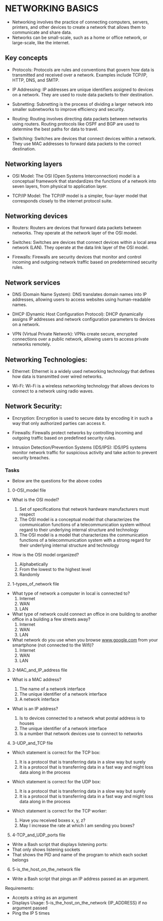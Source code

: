 # NETWORKING BASICS
* Networking involves the practice of connecting computers, servers, printers, and other devices to create a network that allows them to communicate and share data.
* Networks can be small-scale, such as a home or office network, or large-scale, like the internet.

## Key concepts
* Protocols: Protocols are rules and conventions that govern how data is transmitted and received over a network. Examples include TCP/IP, HTTP, DNS, and SMTP.

* IP Addressing: IP addresses are unique identifiers assigned to devices on a network. They are used to route data packets to their destination.

* Subnetting: Subnetting is the process of dividing a larger network into smaller subnetworks to improve efficiency and security.

* Routing: Routing involves directing data packets between networks using routers. Routing protocols like OSPF and BGP are used to determine the best paths for data to travel.

* Switching: Switches are devices that connect devices within a network. They use MAC addresses to forward data packets to the correct destination.

## Networking layers
* OSI Model: The OSI (Open Systems Interconnection) model is a conceptual framework that standardizes the functions of a network into seven layers, from physical to application layer.

* TCP/IP Model: The TCP/IP model is a simpler, four-layer model that corresponds closely to the internet protocol suite.

## Networking devices
* Routers: Routers are devices that forward data packets between networks. They operate at the network layer of the OSI model.

* Switches: Switches are devices that connect devices within a local area network (LAN). They operate at the data link layer of the OSI model.

* Firewalls: Firewalls are security devices that monitor and control incoming and outgoing network traffic based on predetermined security rules.

## Network services
* DNS (Domain Name System): DNS translates domain names into IP addresses, allowing users to access websites using human-readable names.

* DHCP (Dynamic Host Configuration Protocol): DHCP dynamically assigns IP addresses and network configuration parameters to devices on a network.

* VPN (Virtual Private Network): VPNs create secure, encrypted connections over a public network, allowing users to access private networks remotely.

## Networking Technologies:
* Ethernet: Ethernet is a widely used networking technology that defines how data is transmitted over wired networks.

* Wi-Fi: Wi-Fi is a wireless networking technology that allows devices to connect to a network using radio waves.

## Network Security:
* Encryption: Encryption is used to secure data by encoding it in such a way that only authorized parties can access it.

* Firewalls: Firewalls protect networks by controlling incoming and outgoing traffic based on predefined security rules.

* Intrusion Detection/Prevention Systems (IDS/IPS): IDS/IPS systems monitor network traffic for suspicious activity and take action to prevent security breaches.

### Tasks
* Below are the questions for the above codes
1. 0-OSI_model file
* What is the OSI model?

   1. Set of specifications that network hardware manufacturers must respect
   2. The OSI model is a conceptual model that characterizes the communication functions of a telecommunication system without regard to their underlying internal structure and technology
   3. The OSI model is a model that characterizes the communication functions of a telecommunication system with a strong regard for their underlying internal structure and technology

* How is the OSI model organized?

   1. Alphabetically
   2. From the lowest to the highest level
   3. Randomly

2. 1-types_of_network file

* What type of network a computer in local is connected to?
  1. Internet
  2. WAN
  3. LAN
* What type of network could connect an office in one building to another office in a building a few streets away?
  1. Internet
  2. WAN
  3. LAN
* What network do you use when you browse www.google.com from your smartphone (not connected to the Wifi)?
  1. Internet
  2. WAN
  3. LAN

3. 2-MAC_and_IP_address file
* What is a MAC address?

  1. The name of a network interface
  2. The unique identifier of a network interface
  3. A network interface

* What is an IP address?

  1. Is to devices connected to a network what postal address is to houses
  2. The unique identifier of a network interface
  3. Is a number that network devices use to connect to networks

4. 3-UDP_and_TCP file
* Which statement is correct for the TCP box:
  1. It is a protocol that is transferring data in a slow way but surely
  2. It is a protocol that is transferring data in a fast way and might loss data along in the process

* Which statement is correct for the UDP box:
  1. It is a protocol that is transferring data in a slow way but surely
  2.  It is a protocol that is transferring data in a fast way and might loss data along in the process

* Which statement is correct for the TCP worker:
  1. Have you received boxes x, y, z?
  2. May I increase the rate at which I am sending you boxes?

5. 4-TCP_and_UDP_ports file
* Write a Bash script that displays listening ports:
* That only shows listening sockets
* That shows the PID and name of the program to which each socket belongs

6. 5-is_the_host_on_the_network file
* Write a Bash script that pings an IP address passed as an argument.

Requirements:
  * Accepts a string as an argument
  * Displays Usage: 5-is_the_host_on_the_network {IP_ADDRESS} if no argument passed
  * Ping the IP 5 times
